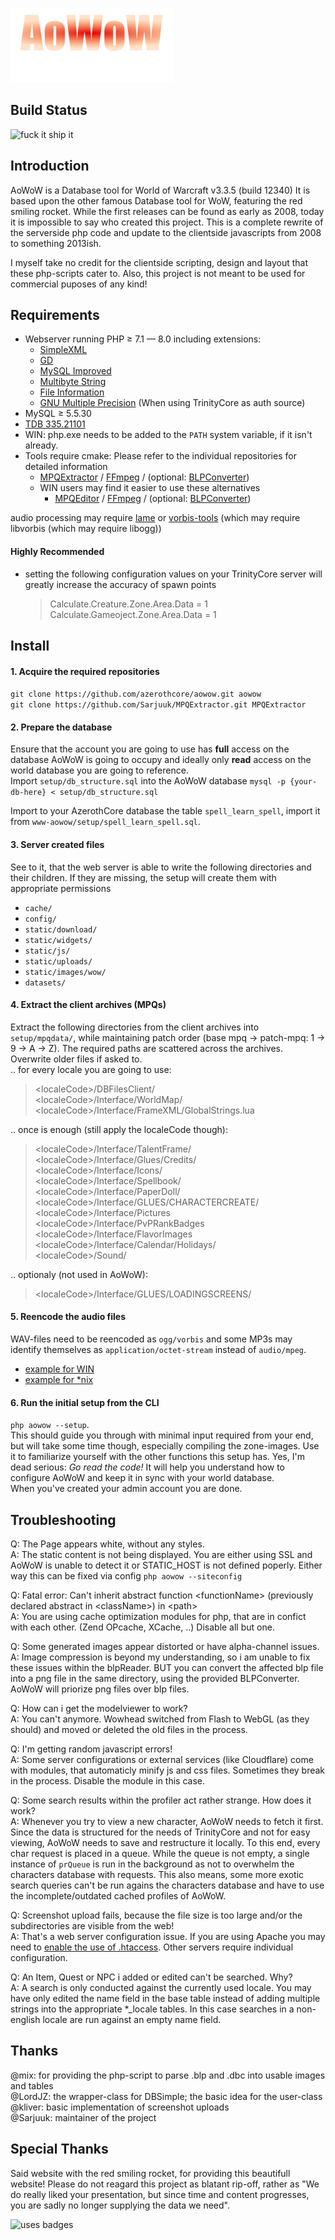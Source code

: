 ![logo](static/images/logos/home.png)


## Build Status
![fuck it ship it](http://forthebadge.com/images/badges/fuck-it-ship-it.svg)


## Introduction

AoWoW is a Database tool for World of Warcraft v3.3.5 (build 12340)
It is based upon the other famous Database tool for WoW, featuring the red smiling rocket.
While the first releases can be found as early as 2008, today it is impossible to say who created this project.
This is a complete rewrite of the serverside php code and update to the clientside javascripts from 2008 to something 2013ish.

I myself take no credit for the clientside scripting, design and layout that these php-scripts cater to.
Also, this project is not meant to be used for commercial puposes of any kind!


## Requirements

+ Webserver running PHP ≥ 7.1 — 8.0 including extensions:
  + [SimpleXML](https://www.php.net/manual/en/book.simplexml.php)
  + [GD](https://www.php.net/manual/en/book.image)
  + [MySQL Improved](https://www.php.net/manual/en/book.mysqli.php)
  + [Multibyte String](https://www.php.net/manual/en/book.mbstring.php)
  + [File Information](https://www.php.net/manual/en/book.fileinfo.php)
  + [GNU Multiple Precision](https://www.php.net/manual/en/book.gmp.php) (When using TrinityCore as auth source)
+ MySQL ≥ 5.5.30
+ [TDB 335.21101](https://github.com/TrinityCore/TrinityCore/releases/tag/TDB335.21101)
+ WIN: php.exe needs to be added to the `PATH` system variable, if it isn't already. 
+ Tools require cmake: Please refer to the individual repositories for detailed information
  + [MPQExtractor](https://github.com/Sarjuuk/MPQExtractor) / [FFmpeg](https://ffmpeg.org/download.html) / (optional: [BLPConverter](https://github.com/Sarjuuk/BLPConverter))
  + WIN users may find it easier to use these alternatives
     + [MPQEditor](http://www.zezula.net/en/mpq/download.html) / [FFmpeg](http://ffmpeg.zeranoe.com/builds/) / (optional: [BLPConverter](https://github.com/PatrickCyr/BLPConverter))

audio processing may require [lame](https://sourceforge.net/projects/lame/files/lame/3.99/) or [vorbis-tools](https://www.xiph.org/downloads/) (which may require libvorbis (which may require libogg))


#### Highly Recommended
+ setting the following configuration values on your TrinityCore server will greatly increase the accuracy of spawn points
  > Calculate.Creature.Zone.Area.Data = 1  
  > Calculate.Gameoject.Zone.Area.Data = 1


## Install

#### 1. Acquire the required repositories
`git clone https://github.com/azerothcore/aowow.git aowow`  
`git clone https://github.com/Sarjuuk/MPQExtractor.git MPQExtractor`

#### 2. Prepare the database  
Ensure that the account you are going to use has **full** access on the database AoWoW is going to occupy and ideally only **read** access on the world database you are going to reference.  
Import `setup/db_structure.sql` into the AoWoW database `mysql -p {your-db-here} < setup/db_structure.sql`  

Import to your AzerothCore database the table `spell_learn_spell`, import it from `www-aowow/setup/spell_learn_spell.sql`.

#### 3. Server created files
See to it, that the web server is able to write the following directories and their children. If they are missing, the setup will create them with appropriate permissions
 * `cache/`
 * `config/`
 * `static/download/`
 * `static/widgets/`
 * `static/js/`
 * `static/uploads/`
 * `static/images/wow/`
 * `datasets/`  
 
#### 4. Extract the client archives (MPQs)
Extract the following directories from the client archives into `setup/mpqdata/`, while maintaining patch order (base mpq -> patch-mpq: 1 -> 9 -> A -> Z). The required paths are scattered across the archives. Overwrite older files if asked to.  
   .. for every locale you are going to use:
   > \<localeCode>/DBFilesClient/  
   > \<localeCode>/Interface/WorldMap/  
   > \<localeCode>/Interface/FrameXML/GlobalStrings.lua  
   
   .. once is enough (still apply the localeCode though):
   > \<localeCode>/Interface/TalentFrame/  
   > \<localeCode>/Interface/Glues/Credits/  
   > \<localeCode>/Interface/Icons/  
   > \<localeCode>/Interface/Spellbook/  
   > \<localeCode>/Interface/PaperDoll/  
   > \<localeCode>/Interface/GLUES/CHARACTERCREATE/  
   > \<localeCode>/Interface/Pictures  
   > \<localeCode>/Interface/PvPRankBadges  
   > \<localeCode>/Interface/FlavorImages  
   > \<localeCode>/Interface/Calendar/Holidays/  
   > \<localeCode>/Sound/  
   
   .. optionaly (not used in AoWoW):
   > \<localeCode>/Interface/GLUES/LOADINGSCREENS/  

#### 5. Reencode the audio files
WAV-files need to be reencoded as `ogg/vorbis` and some MP3s may identify themselves as `application/octet-stream` instead of `audio/mpeg`.  
 * [example for WIN](https://gist.github.com/Sarjuuk/d77b203f7b71d191509afddabad5fc9f)  
 * [example for \*nix](https://gist.github.com/Sarjuuk/1f05ef2affe49a7e7ca0fad7b01c081d)

#### 6. Run the initial setup from the CLI
`php aowow --setup`.  
This should guide you through with minimal input required from your end, but will take some time though, especially compiling the zone-images. Use it to familiarize yourself with the other functions this setup has. Yes, I'm dead serious: *Go read the code!* It will help you understand how to configure AoWoW and keep it in sync with your world database.  
When you've created your admin account you are done.


## Troubleshooting

Q: The Page appears white, without any styles.  
A: The static content is not being displayed. You are either using SSL and AoWoW is unable to detect it or STATIC_HOST is not defined poperly. Either way this can be fixed via config `php aowow --siteconfig`

Q: Fatal error: Can't inherit abstract function \<functionName> (previously declared abstract in \<className>) in \<path>  
A: You are using cache optimization modules for php, that are in confict with each other. (Zend OPcache, XCache, ..) Disable all but one.

Q: Some generated images appear distorted or have alpha-channel issues.  
A: Image compression is beyond my understanding, so i am unable to fix these issues within the blpReader.
 BUT you can convert the affected blp file into a png file in the same directory, using the provided BLPConverter.
 AoWoW will priorize png files over blp files.

Q: How can i get the modelviewer to work?  
A: You can't anymore. Wowhead switched from Flash to WebGL (as they should) and moved or deleted the old files in the process.

Q: I'm getting random javascript errors!  
A: Some server configurations or external services (like Cloudflare) come with modules, that automaticly minify js and css files. Sometimes they break in the process. Disable the module in this case.

Q: Some search results within the profiler act rather strange. How does it work?  
A: Whenever you try to view a new character, AoWoW needs to fetch it first. Since the data is structured for the needs of TrinityCore and not for easy viewing, AoWoW needs to save and restructure it locally. To this end, every char request is placed in a queue. While the queue is not empty, a single instance of `prQueue` is run in the background as not to overwhelm the characters database with requests. This also means, some more exotic search queries can't be run agains the characters database and have to use the incomplete/outdated cached profiles of AoWoW.

Q: Screenshot upload fails, because the file size is too large and/or the subdirectories are visible from the web!  
A: That's a web server configuration issue. If you are using Apache you may need to [enable the use of .htaccess](http://httpd.apache.org/docs/2.4/de/mod/core.html#allowoverride). Other servers require individual configuration.  

Q: An Item, Quest or NPC i added or edited can't be searched. Why?  
A: A search is only conducted against the currently used locale. You may have only edited the name field in the base table instead of adding multiple strings into the appropriate \*_locale tables. In this case searches in a non-english locale are run against an empty name field.  

## Thanks

@mix: for providing the php-script to parse .blp and .dbc into usable images and tables  
@LordJZ: the wrapper-class for DBSimple; the basic idea for the user-class  
@kliver: basic implementation of screenshot uploads  
@Sarjuuk: maintainer of the project  


## Special Thanks
Said website with the red smiling rocket, for providing this beautifull website!
Please do not reagard this project as blatant rip-off, rather as "We do really liked your presentation, but since time and content progresses, you are sadly no longer supplying the data we need".

![uses badges](http://forthebadge.com/images/badges/uses-badges.svg)
